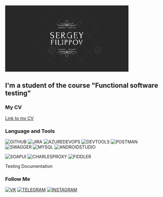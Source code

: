 [![Header](https://github.com/Zhmakaj/Zhmakaj/blob/main/assets/header.png)](https://github.com/Zhmakaj/Zhmakaj/blob/main/README.md)

## I'm a student of the course "Functional software testing"

### My CV
[Link to my CV](https://drive.google.com/drive/folders/1x8EZ1tNTv2mjm9HA-eW1gVkU5XOSnjvG?usp=share_link)

### Language and Tools
![GITHUB](https://img.shields.io/badge/-GITHUB-090909?style=for-the-badge&logo=GITHUB&logoColor=008B8B)
![JIRA](https://img.shields.io/badge/-JIRA-090909?style=for-the-badge&logo=JIRA&logoColor=0000CD)
![AZUREDEVOPS](https://img.shields.io/badge/-AZUREDEVOPS-090909?style=for-the-badge&logo=AZUREDEVOPS&logoColor=00BFFF)
![DEVTOOLS](https://img.shields.io/badge/-DEVTOOLS-090909?style=for-the-badge&logo=GOOGLECHROME&logoColor=FF0000)
![POSTMAN](https://img.shields.io/badge/-POSTMAN-090909?style=for-the-badge&logo=POSTMAN&logoColor=D2691E)
![SWAGGER](https://img.shields.io/badge/-SWAGGER-090909?style=for-the-badge&logo=SWAGGER&logoColor=00FF00)
![MYSQL](https://img.shields.io/badge/-MYSQL-090909?style=for-the-badge&logo=MYSQL&logoColor=FF8C00)
![ANDROIDSTUDIO](https://img.shields.io/badge/-ANDROIDSTUDIO-090909?style=for-the-badge&logo=ANDROIDSTUDIO&logoColor=228B22)

![SOAPUI](https://img.shields.io/badge/-SOAPUI-090909?style=for-the-badge&logo=SOAPUI&logoColor=FFFF00)
![CHARLESPROXY](https://img.shields.io/badge/-CHARLESPROXY-090909?style=for-the-badge&logo=CHARLESPROXY&logoColor=E0FFFF)
![FIDDLER](https://img.shields.io/badge/-FIDDLER-090909?style=for-the-badge&logo=FIDDLER&logoColor=00FF00)

Testing Documentation

### Follow Me
[![VK](https://img.shields.io/badge/-VK-090909?style=for-the-badge&logo=VK&logoColor=0000FF)](https://vk.com/funfi)
[![TELEGRAM](https://img.shields.io/badge/-TELEGRAM-090909?style=for-the-badge&logo=TELEGRAM)](https://t.me/Zhmakaj)
[![INSTAGRAM](https://img.shields.io/badge/-INSTAGRAM-090909?style=for-the-badge&logo=INSTAGRAM)]()